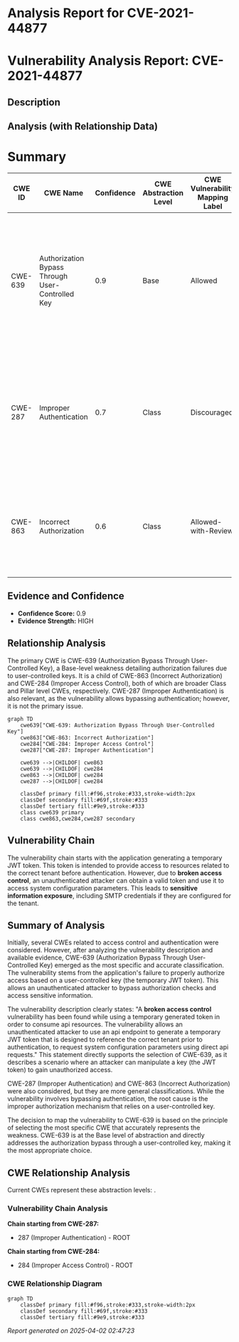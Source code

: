 # Analysis Report for CVE-2021-44877

# Vulnerability Analysis Report: CVE-2021-44877

## Description



## Analysis (with Relationship Data)

# Summary
| CWE ID | CWE Name | Confidence | CWE Abstraction Level | CWE Vulnerability Mapping Label | CWE-Vulnerability Mapping Notes |
|---|---|---|---|---|---|
| CWE-639 | Authorization Bypass Through User-Controlled Key | 0.9 | Base | Allowed | Primary CWE: The application's authorization **fails to prevent** unauthorized access to data by **modifying a user-controlled key**, as it uses a temporary JWT token to grant access. |
| CWE-287 | Improper Authentication | 0.7 | Class | Discouraged | Secondary CWE: Although authentication is bypassed, the root cause is how the JWT token mechanism is used, rather than a complete lack of authentication. |
| CWE-863 | Incorrect Authorization | 0.6 | Class | Allowed-with-Review | Secondary CWE: This is a broader class, and while authorization is incorrect, CWE-639 better captures the specific mechanism. |

## Evidence and Confidence

*   **Confidence Score:** 0.9
*   **Evidence Strength:** HIGH

## Relationship Analysis
The primary CWE is CWE-639 (Authorization Bypass Through User-Controlled Key), a Base-level weakness detailing authorization failures due to user-controlled keys. It is a child of CWE-863 (Incorrect Authorization) and CWE-284 (Improper Access Control), both of which are broader Class and Pillar level CWEs, respectively. CWE-287 (Improper Authentication) is also relevant, as the vulnerability allows bypassing authentication; however, it is not the primary issue.

```mermaid
graph TD
    cwe639["CWE-639: Authorization Bypass Through User-Controlled Key"]
    cwe863["CWE-863: Incorrect Authorization"]
    cwe284["CWE-284: Improper Access Control"]
    cwe287["CWE-287: Improper Authentication"]
    
    cwe639 -->|CHILDOF| cwe863
    cwe639 -->|CHILDOF| cwe284
    cwe863 -->|CHILDOF| cwe284
    cwe287 -->|CHILDOF| cwe284
    
    classDef primary fill:#f96,stroke:#333,stroke-width:2px
    classDef secondary fill:#69f,stroke:#333
    classDef tertiary fill:#9e9,stroke:#333
    class cwe639 primary
    class cwe863,cwe284,cwe287 secondary
```

## Vulnerability Chain
The vulnerability chain starts with the application generating a temporary JWT token. This token is intended to provide access to resources related to the correct tenant before authentication. However, due to **broken access control**, an unauthenticated attacker can obtain a valid token and use it to access system configuration parameters. This leads to **sensitive information exposure**, including SMTP credentials if they are configured for the tenant.

## Summary of Analysis
Initially, several CWEs related to access control and authentication were considered. However, after analyzing the vulnerability description and available evidence, CWE-639 (Authorization Bypass Through User-Controlled Key) emerged as the most specific and accurate classification. The vulnerability stems from the application's failure to properly authorize access based on a user-controlled key (the temporary JWT token). This allows an unauthenticated attacker to bypass authorization checks and access sensitive information.

The vulnerability description clearly states: "A **broken access control** vulnerability has been found while using a temporary generated token in order to consume api resources. The vulnerability allows an unauthenticated attacker to use an api endpoint to generate a temporary JWT token that is designed to reference the correct tenant prior to authentication, to request system configuration parameters using direct api requests." This statement directly supports the selection of CWE-639, as it describes a scenario where an attacker can manipulate a key (the JWT token) to gain unauthorized access.

CWE-287 (Improper Authentication) and CWE-863 (Incorrect Authorization) were also considered, but they are more general classifications. While the vulnerability involves bypassing authentication, the root cause is the improper authorization mechanism that relies on a user-controlled key.

The decision to map the vulnerability to CWE-639 is based on the principle of selecting the most specific CWE that accurately represents the weakness. CWE-639 is at the Base level of abstraction and directly addresses the authorization bypass through a user-controlled key, making it the most appropriate choice.


## CWE Relationship Analysis

Current CWEs represent these abstraction levels: .


### Vulnerability Chain Analysis

**Chain starting from CWE-287:**
- 287 (Improper Authentication) - ROOT


**Chain starting from CWE-284:**
- 284 (Improper Access Control) - ROOT



### CWE Relationship Diagram

```mermaid
graph TD
    classDef primary fill:#f96,stroke:#333,stroke-width:2px
    classDef secondary fill:#69f,stroke:#333
    classDef tertiary fill:#9e9,stroke:#333
```



*Report generated on 2025-04-02 02:47:23*
